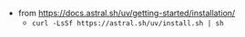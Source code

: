- from https://docs.astral.sh/uv/getting-started/installation/
  - `curl -LsSf https://astral.sh/uv/install.sh | sh`
